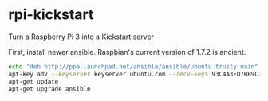 # rpi-kickstart
Turn a Raspberry Pi 3 into a Kickstart server

First, install newer ansible. Raspbian's current version of 1.7.2 is ancient.
```bash
echo "deb http://ppa.launchpad.net/ansible/ansible/ubuntu trusty main" > /etc/apt/sources.list.d/ansible.list
apt-key adv --keyserver keyserver.ubuntu.com --recv-keys 93C4A3FD7BB9C367
apt-get update
apt-get upgrade ansible
```
